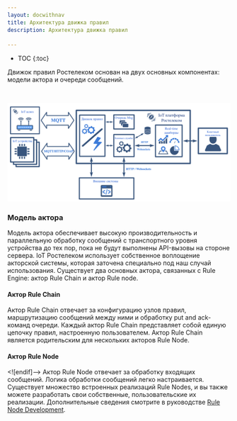 ```yaml
---
layout: docwithnav
title: Архитектура движка правил
description: Архитектура движка правил

---
```


* TOC
{:toc}

Движок правил Ростелеком основан на двух основных компонентах: модели актора и очереди сообщений.

<br/>

![image](/images/user-guide/rule-engine-2-0/rule-engine-architecture.png)
 
### Модель актора

Модель актора обеспечивает высокую производительность и параллельную обработку сообщений с транспортного уровня устройства до тех пор, пока не будут выполнены API-вызовы на стороне сервера. IoT Ростелеком использует собственное воплощение акторской системы, которая заточена специально под наш случай использования. Существует два основных актора, связанных с Rule Engine: актор Rule Chain и актор Rule node.

#### Актор Rule Chain

Актор Rule Chain отвечает за конфигурацию узлов правил, маршрутизацию сообщений между ними и обработку put and ack-команд  очереди. Каждый актор Rule Chain представляет собой единую цепочку правил, настроенную пользователем. Актор Rule Chain является родительским для нескольких акторов Rule Node.

#### Актор Rule Node

<![endif]--> Актор Rule Node отвечает за обработку входящих сообщений. Логика обработки сообщений легко настраивается. Существует множество встроенных реализаций Rule Nodes, и вы также можете разработать свои собственные, пользовательские их реализации.
Дополнительные сведения смотрите в руководстве
[Rule Node Development](/docs/user-guide/contribution/rule-node-development/).
